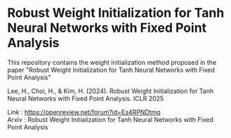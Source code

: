 # Robust Weight Initialization for Tanh Neural Networks with Fixed Point Analysis

This repository contains the weight initialization method proposed in the paper "Robust Weight Initialization for Tanh Neural Networks with Fixed Point Analysis"

Lee, H., Choi, H., & Kim, H. (2024). Robust Weight Initialization for Tanh Neural Networks with Fixed Point Analysis. ICLR 2025 

Link : https://openreview.net/forum?id=Es4RPNDtmq      
Arxiv : Robust Weight Initialization for Tanh Neural Networks with Fixed Point Analysis

